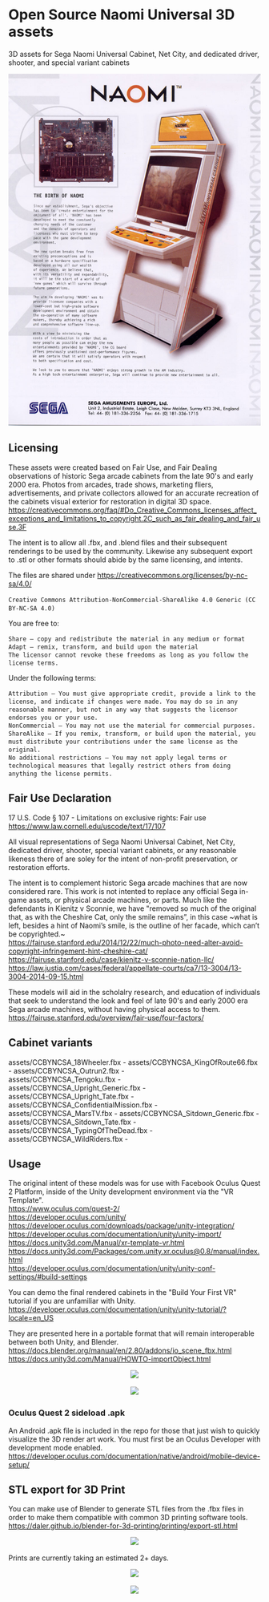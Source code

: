 # Open Source Naomi Universal 3D assets
3D assets for Sega Naomi Universal Cabinet, Net City, and dedicated driver, shooter, and special variant cabinets

<p align="center">
  <img src="https://github.com/ArcadeHustle/NaomiUniversal3D/blob/main/flyer/birth.jpg">
</p>

## Licensing
These assets were created based on Fair Use, and Fair Dealing observations of historic Sega arcade cabinets from the late 90's and early 2000 era. 
Photos from arcades, trade shows, marketing fliers, advertisements, and private collectors allowed for an accurate recreation of the cabinets visual exterior for restoration in digital 3D space. https://creativecommons.org/faq/#Do_Creative_Commons_licenses_affect_exceptions_and_limitations_to_copyright.2C_such_as_fair_dealing_and_fair_use.3F

The intent is to allow all .fbx, and .blend files and their subsequent renderings to be used by the community. Likewise any subsequent export to .stl or other formats should abide by the same licensing, and intents.  

The files are shared under https://creativecommons.org/licenses/by-nc-sa/4.0/

```Creative Commons Attribution-NonCommercial-ShareAlike 4.0 Generic (CC BY-NC-SA 4.0)```

You are free to:
```
Share — copy and redistribute the material in any medium or format
Adapt — remix, transform, and build upon the material
The licensor cannot revoke these freedoms as long as you follow the license terms.
```
Under the following terms:
```
Attribution — You must give appropriate credit, provide a link to the license, and indicate if changes were made. You may do so in any reasonable manner, but not in any way that suggests the licensor endorses you or your use.
NonCommercial — You may not use the material for commercial purposes.
ShareAlike — If you remix, transform, or build upon the material, you must distribute your contributions under the same license as the original.
No additional restrictions — You may not apply legal terms or technological measures that legally restrict others from doing anything the license permits.
```
## Fair Use Declaration

17 U.S. Code § 107 - Limitations on exclusive rights: Fair use<br>
https://www.law.cornell.edu/uscode/text/17/107

All visual representations of Sega Naomi Universal Cabinet, Net City, dedicated driver, shooter, special variant cabinets, or any reasonable likeness there of are soley for the intent of non-profit preservation, or restoration efforts. 

The intent is to complement historic Sega arcade machines that are now considered rare. This work is not intented to replace any official Sega in-game assets, or physical arcade machines, or parts. 
Much like the defendants in Kienitz v Sconnie, we have "removed so much of the original that, as with the Cheshire Cat, only the smile remains”, in this case \~what is left, besides a hint of Naomi’s smile, is the outline of her facade, which can’t be copyrighted.\~<br>
https://fairuse.stanford.edu/2014/12/22/much-photo-need-alter-avoid-copyright-infringement-hint-cheshire-cat/<br>
https://fairuse.stanford.edu/case/kienitz-v-sconnie-nation-llc/<br>
https://law.justia.com/cases/federal/appellate-courts/ca7/13-3004/13-3004-2014-09-15.html

These models will aid in the scholalry research, and education of individuals that seek to understand the look and feel of late 90's and early 2000 era Sega arcade machines, without having physical access to them. 
https://fairuse.stanford.edu/overview/fair-use/four-factors/

## Cabinet variants

assets/CCBYNCSA_18Wheeler.fbx - 
assets/CCBYNCSA_KingOfRoute66.fbx -	
assets/CCBYNCSA_Outrun2.fbx -	
assets/CCBYNCSA_Tengoku.fbx -		
assets/CCBYNCSA_Upright_Generic.fbx -
assets/CCBYNCSA_Upright_Tate.fbx -
assets/CCBYNCSA_ConfidentialMission.fbx	-
assets/CCBYNCSA_MarsTV.fbx -
assets/CCBYNCSA_Sitdown_Generic.fbx -	
assets/CCBYNCSA_Sitdown_Tate.fbx -	
assets/CCBYNCSA_TypingOfTheDead.fbx -	
assets/CCBYNCSA_WildRiders.fbx -

## Usage

The original intent of these models was for use with Facebook Oculus Quest 2 Platform, inside of the Unity development environment via the "VR Template".<br>
https://www.oculus.com/quest-2/<br>
https://developer.oculus.com/unity/<br>
https://developer.oculus.com/downloads/package/unity-integration/<br>
https://developer.oculus.com/documentation/unity/unity-import/<br>
https://docs.unity3d.com/Manual/xr-template-vr.html<br>
https://docs.unity3d.com/Packages/com.unity.xr.oculus@0.8/manual/index.html<br>
https://developer.oculus.com/documentation/unity/unity-conf-settings/#build-settings

You can demo the final rendered cabinets in the "Build Your First VR" tutorial if you are unfamiliar with Unity.
https://developer.oculus.com/documentation/unity/unity-tutorial/?locale=en_US

They are presented here in a portable format that will remain interoperable between both Unity, and Blender. 
https://docs.blender.org/manual/en/2.80/addons/io_scene_fbx.html
https://docs.unity3d.com/Manual/HOWTO-importObject.html

<p align="center">
  <img src="https://github.com/ArcadeHustle/NaomiUniversal3D/blob/main/pics/fleet.png">
</p>

<p align="center">
  <img src="https://github.com/ArcadeHustle/NaomiUniversal3D/blob/main/pics/Tengoku.jpeg">
</p>

### Oculus Quest 2 sideload .apk
An Android .apk file is included in the repo for those that just wish to quickly visualize the 3D render art work. You must first be an Oculus Developer with development mode enabled. 
https://developer.oculus.com/documentation/native/android/mobile-device-setup/

## STL export for 3D Print

You can make use of Blender to generate STL files from the .fbx files in order to make them compatible with common 3D printing software tools. 
https://daler.github.io/blender-for-3d-printing/printing/export-stl.html

<p align="center">
  <img src="https://github.com/ArcadeHustle/NaomiUniversal3D/blob/main/pics/export.png">
</p>

Prints are currently taking an estimated 2+ days. 
<p align="center">
  <img src="https://github.com/ArcadeHustle/NaomiUniversal3D/blob/main/pics/2days.jpg">
</p>

<p align="center">
  <img src="https://github.com/ArcadeHustle/NaomiUniversal3D/blob/main/pics/realboy.png">
</p>

